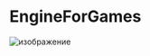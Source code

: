 # EngineForGames

![изображение](https://github.com/user-attachments/assets/12a521a4-eff9-4a45-ad9c-0677f22cbc58)
